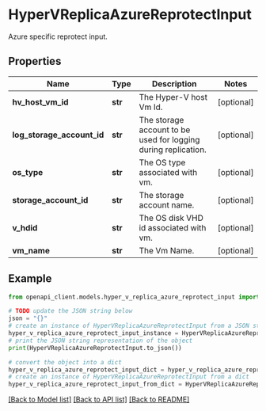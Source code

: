 # HyperVReplicaAzureReprotectInput

Azure specific reprotect input.

## Properties

Name | Type | Description | Notes
------------ | ------------- | ------------- | -------------
**hv_host_vm_id** | **str** | The Hyper-V host Vm Id. | [optional] 
**log_storage_account_id** | **str** | The storage account to be used for logging during replication. | [optional] 
**os_type** | **str** | The OS type associated with vm. | [optional] 
**storage_account_id** | **str** | The storage account name. | [optional] 
**v_hdid** | **str** | The OS disk VHD id associated with vm. | [optional] 
**vm_name** | **str** | The Vm Name. | [optional] 

## Example

```python
from openapi_client.models.hyper_v_replica_azure_reprotect_input import HyperVReplicaAzureReprotectInput

# TODO update the JSON string below
json = "{}"
# create an instance of HyperVReplicaAzureReprotectInput from a JSON string
hyper_v_replica_azure_reprotect_input_instance = HyperVReplicaAzureReprotectInput.from_json(json)
# print the JSON string representation of the object
print(HyperVReplicaAzureReprotectInput.to_json())

# convert the object into a dict
hyper_v_replica_azure_reprotect_input_dict = hyper_v_replica_azure_reprotect_input_instance.to_dict()
# create an instance of HyperVReplicaAzureReprotectInput from a dict
hyper_v_replica_azure_reprotect_input_from_dict = HyperVReplicaAzureReprotectInput.from_dict(hyper_v_replica_azure_reprotect_input_dict)
```
[[Back to Model list]](../README.md#documentation-for-models) [[Back to API list]](../README.md#documentation-for-api-endpoints) [[Back to README]](../README.md)


